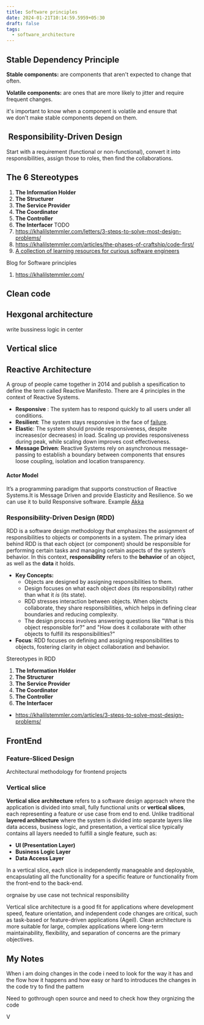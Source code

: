 ```yaml
---
title: Software principles
date: 2024-01-21T10:14:59.5959+05:30
draft: false
tags:
  - software_architecture
---
```


## Stable Dependency Principle

**Stable components:** are components that aren't expected to change that often.

**Volatile components:** are ones that are more likely to jitter and require frequent changes.

it's important to know when a component is volatile and ensure that we don't make stable components depend on them.

##  Responsibility-Driven Design

Start with a requirement (functional or non-functional), convert it into responsibilities, assign those to roles, then find the collaborations.

## The 6 Stereotypes[](https://khalilstemmler.com/articles/object-oriented/design/object-stereotypes/#The-6-Stereotypes)

1. **The Information Holder**
2. **The Structurer**
3. **The Service Provider**
4. **The Coordinator**
5. **The Controller**
6. **The Interfacer**
TODO
1. https://khalilstemmler.com/letters/3-steps-to-solve-most-design-problems/
2. https://khalilstemmler.com/articles/the-phases-of-craftship/code-first/
3. [A collection of learning resources for curious software engineers ](https://github.com/charlax/professional-programming)



Blog for Software principles
1. https://khalilstemmler.com/ 


## Clean code


## Hexgonal architecture

write bussiness logic in center


## Vertical slice


## Reactive Architecture

A group of people came together in 2014 and publish a spesification to define the term called Reactive Manifesto. There are 4 principles in the context of Reactive Systems.
- **Responsive** : The system has to respond quickly to all users under all conditions.
- **Resilient**: The system stays responsive in the face of [failure](https://www.reactivemanifesto.org/glossary#Failure).
- **Elastic**: The system should provide responsiveness, despite increases(or decreases) in load. Scaling up provides responsiveness during peak, while scaling down improves cost effectiveness.
- **Message Driven**: Reactive Systems rely on asynchronous message-passing to establish a boundary between components that ensures loose coupling, isolation and location transparency.

#### Actor Model

It’s a programming paradigm that supports construction of Reactive Systems.It is Message Driven and provide Elasticity and Resilience. So we can use it to build Responsive software. Example [Akka](https://akka.io/)


### **Responsibility-Driven Design (RDD)**
RDD is a software design methodology that emphasizes the assignment of responsibilities to objects or components in a system. The primary idea behind RDD is that each object (or component) should be responsible for performing certain tasks and managing certain aspects of the system’s behavior. In this context, **responsibility** refers to the **behavior** of an object, as well as the **data** it holds.

- **Key Concepts:**
    - Objects are designed by assigning responsibilities to them.
    - Design focuses on what each object _does_ (its responsibility) rather than what it _is_ (its state).
    - RDD stresses interaction between objects. When objects collaborate, they share responsibilities, which helps in defining clear boundaries and reducing complexity.
    - The design process involves answering questions like "What is this object responsible for?" and "How does it collaborate with other objects to fulfill its responsibilities?"
- **Focus**: RDD focuses on defining and assigning responsibilities to objects, fostering clarity in object collaboration and behavior.

Stereotypes in RDD
1. **The Information Holder**
2. **The Structurer**
3. **The Service Provider**
4. **The Coordinator**
5. **The Controller**
6. **The Interfacer**
- https://khalilstemmler.com/articles/3-steps-to-solve-most-design-problems/



## FrontEnd

### Feature-Sliced Design

Architectural methodology for frontend projects


### Vertical slice 

**Vertical slice architecture** refers to a software design approach where the application is divided into small, fully functional units or **vertical slices**, each representing a feature or use case from end to end. Unlike traditional **layered architecture** where the system is divided into separate layers like data access, business logic, and presentation, a vertical slice typically contains all layers needed to fulfill a single feature, such as:

- **UI (Presentation Layer)**
- **Business Logic Layer**
- **Data Access Layer**

In a vertical slice, each slice is independently manageable and deployable, encapsulating all the functionality for a specific feature or functionality from the front-end to the back-end.


orgnaise by use case not technical responsibility


Vertical slice architecture is a good fit for applications where development speed, feature orientation, and independent code changes are critical, such as task-based or feature-driven applications (Ageil). Clean architecture is more suitable for large, complex applications where long-term maintainability, flexibility, and separation of concerns are the primary objectives.





## My Notes

When i am doing changes in the code i need to look for the way it has and the flow how it happens and how easy or hard to introduces the changes in the code try to find the pattern 


Need to gothrough open source and need to check how they orgnizing the code

V